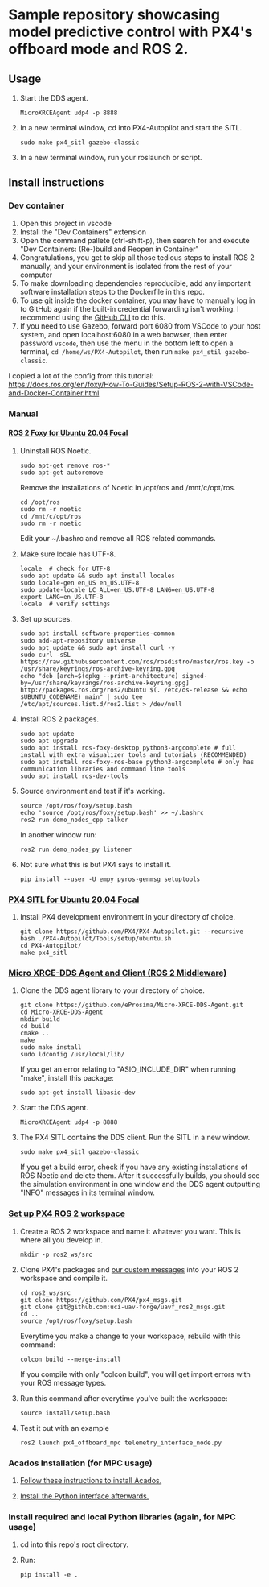 # Sample repository showcasing model predictive control with PX4's offboard mode and ROS 2.


## Usage

1. Start the DDS agent.
	```
	MicroXRCEAgent udp4 -p 8888
	```

2. In a new terminal window, cd into PX4-Autopilot and start the SITL.
	```
	sudo make px4_sitl gazebo-classic
	```

3. In a new terminal window, run your roslaunch or script.


## Install instructions

### Dev container

1. Open this project in vscode
2. Install the "Dev Containers" extension
3. Open the command pallete (ctrl-shift-p), then search for and execute "Dev Containers: (Re-)build and Reopen in Container"
4. Congratulations, you get to skip all those tedious steps to install ROS 2 manually, and your environment is isolated from the rest of your computer
5. To make downloading dependencies reproducible, add any important software installation steps to the Dockerfile in this repo.
6. To use git inside the docker container, you may have to manually log in to GitHub again if the built-in credential forwarding isn't working. I recommend using the [GitHub CLI](https://cli.github.com/) to do this.
7. If you need to use Gazebo, forward port 6080 from VSCode to your host system, and open localhost:6080 in a web browser, then enter password `vscode`, then use the menu in the bottom left to open a terminal, `cd /home/ws/PX4-Autopilot`, then run `make px4_stil gazebo-classic`.

I copied a lot of the config from this tutorial: https://docs.ros.org/en/foxy/How-To-Guides/Setup-ROS-2-with-VSCode-and-Docker-Container.html


### Manual

#### [ROS 2 Foxy for Ubuntu 20.04 Focal](https://docs.ros.org/en/foxy/Installation/Ubuntu-Install-Debians.html)

1. Uninstall ROS Noetic.
	```
	sudo apt-get remove ros-*
	sudo apt-get autoremove
	```
	Remove the installations of Noetic in /opt/ros and /mnt/c/opt/ros.
	```
	cd /opt/ros
	sudo rm -r noetic
	cd /mnt/c/opt/ros
	sudo rm -r noetic
	```
	Edit your ~/.bashrc and remove all ROS related commands.

2. Make sure locale has UTF-8.
	```
	locale  # check for UTF-8
	sudo apt update && sudo apt install locales
	sudo locale-gen en_US en_US.UTF-8
	sudo update-locale LC_ALL=en_US.UTF-8 LANG=en_US.UTF-8
	export LANG=en_US.UTF-8
	locale  # verify settings
	```

3. Set up sources.
	```
	sudo apt install software-properties-common
	sudo add-apt-repository universe
	sudo apt update && sudo apt install curl -y
	sudo curl -sSL https://raw.githubusercontent.com/ros/rosdistro/master/ros.key -o /usr/share/keyrings/ros-archive-keyring.gpg
	echo "deb [arch=$(dpkg --print-architecture) signed-by=/usr/share/keyrings/ros-archive-keyring.gpg] http://packages.ros.org/ros2/ubuntu $(. /etc/os-release && echo $UBUNTU_CODENAME) main" | sudo tee /etc/apt/sources.list.d/ros2.list > /dev/null
	```

4. Install ROS 2 packages.
	```
	sudo apt update
	sudo apt upgrade
	sudo apt install ros-foxy-desktop python3-argcomplete # full install with extra visualizer tools and tutorials (RECOMMENDED)
	sudo apt install ros-foxy-ros-base python3-argcomplete # only has communication libraries and command line tools
	sudo apt install ros-dev-tools
	```

5. Source environment and test if it's working.
	```
	source /opt/ros/foxy/setup.bash
	echo 'source /opt/ros/foxy/setup.bash' >> ~/.bashrc
	ros2 run demo_nodes_cpp talker
	```
	In another window run:
	```
	ros2 run demo_nodes_py listener
	```

6. Not sure what this is but PX4 says to install it.
	```
	pip install --user -U empy pyros-genmsg setuptools
	```


### [PX4 SITL for Ubuntu 20.04 Focal](https://docs.px4.io/main/en/ros/ros2_comm.html#foxy)

1. Install PX4 development environment in your directory of choice.
	```
	git clone https://github.com/PX4/PX4-Autopilot.git --recursive
	bash ./PX4-Autopilot/Tools/setup/ubuntu.sh
	cd PX4-Autopilot/
	make px4_sitl
	```


### [Micro XRCE-DDS Agent and Client (ROS 2 Middleware)](https://docs.px4.io/main/en/ros/ros2_comm.html#foxy)

1. Clone the DDS agent library to your directory of choice.
	```
	git clone https://github.com/eProsima/Micro-XRCE-DDS-Agent.git
	cd Micro-XRCE-DDS-Agent
	mkdir build
	cd build
	cmake ..
	make
	sudo make install
	sudo ldconfig /usr/local/lib/
	```
	If you get an error relating to "ASIO_INCLUDE_DIR" when running "make", install this package:
	```
	sudo apt-get install libasio-dev
	```

2. Start the DDS agent.
	```
	MicroXRCEAgent udp4 -p 8888
	```

3. The PX4 SITL contains the DDS client. Run the SITL in a new window.
	```
	sudo make px4_sitl gazebo-classic
	```
	If you get a build error, check if you have any existing installations of ROS Noetic and delete them.
	After it successfully builds, you should see the simulation environment in one window and the DDS agent outputting "INFO" messages in its terminal window.


### [Set up PX4 ROS 2 workspace](https://docs.px4.io/main/en/ros/ros2_comm.html#foxy)

1. Create a ROS 2 workspace and name it whatever you want. This is where all you develop in.
	```
	mkdir -p ros2_ws/src
	```

2. Clone PX4's packages and [our custom messages](https://github.com/Herpderk/uavf_msgs/tree/master/msg) into your ROS 2 workspace and compile it.
	```
	cd ros2_ws/src
	git clone https://github.com/PX4/px4_msgs.git
	git clone git@github.com:uci-uav-forge/uavf_ros2_msgs.git
	cd ..
	source /opt/ros/foxy/setup.bash
	```
	Everytime you make a change to your workspace, rebuild with this command:
	```
	colcon build --merge-install
	```
	If you compile with only "colcon build", you will get import errors with your ROS message types.
	

3. Run this command after everytime you've built the workspace:
	```
	source install/setup.bash
	```

4. Test it out with an example
	```
	ros2 launch px4_offboard_mpc telemetry_interface_node.py
	```


### Acados Installation (for MPC usage)

1. [Follow these instructions to install Acados.](https://docs.acados.org/installation/)

2. [Install the Python interface afterwards.](https://docs.acados.org/python_interface/index.html)


### Install required and local Python libraries (again, for MPC usage)

1. cd into this repo's root directory.

2. Run:
	```
	pip install -e .
	```
